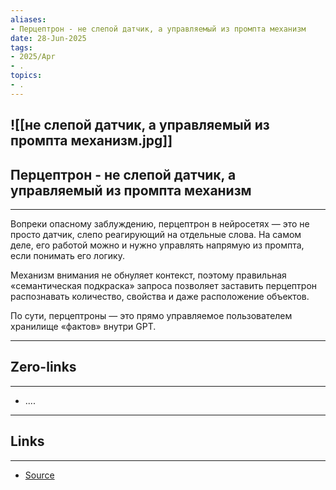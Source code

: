 ```yaml
---
aliases: 
- Перцептрон - не слепой датчик, а управляемый из промпта механизм 
date: 28-Jun-2025
tags:
- 2025/Apr
- .
topics:
- .
---
```

![[не слепой датчик, а управляемый из промпта механизм.jpg]]
-----
##  Перцептрон - не слепой датчик, а управляемый из промпта механизм 
-----
Вопреки опасному заблуждению, перцептрон в нейросетях — это не просто датчик, слепо реагирующий на отдельные слова. На самом деле, его работой можно и нужно управлять напрямую из промпта, если понимать его логику.

Механизм внимания не обнуляет контекст, поэтому правильная «семантическая подкраска» запроса позволяет заставить перцептрон распознавать количество, свойства и даже расположение объектов. 

По сути, перцептроны — это прямо управляемое пользователем хранилище «фактов» внутри GPT.

---
## Zero-links
---
- ....

---
## Links
---
- [Source](https://t.me/turboproject/1599)